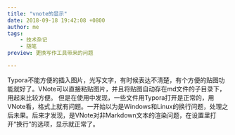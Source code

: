 ```yaml
---
title: "vnote的显示"
date: 2018-09-18 19:42:08 +0800
author: me
tags:
    - 技术杂记
    - 随笔
preview: 更换写作工具带来的问题

---
```


​	Typora不能方便的插入图片，光写文字，有时候表达不清楚，有个方便的贴图功能就好了。VNote可以直接粘贴图片，并且将贴图自动存在md文件的子目录下，用起来比较方便。
    但是在使用中发现，一些文件用Typora打开是正常的，用VNote看，格式上就有问题。一开始以为是Windows和Linux的换行问题，处理之后未果。后来才发现，是VNote对非Markdown文本的渲染问题，在设置里打开“换行”的选项，显示就正常了。
